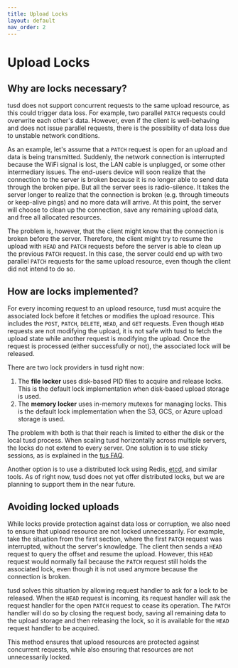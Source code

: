 ```yaml
---
title: Upload Locks
layout: default
nav_order: 2
---
```


# Upload Locks

## Why are locks necessary?

tusd does not support concurrent requests to the same upload resource, as this could trigger data loss. For example, two parallel `PATCH` requests could overwrite each other's data. However, even if the client is well-behaving and does not issue parallel requests, there is the possibility of data loss due to unstable network conditions.

As an example, let's assume that a `PATCH` request is open for an upload and data is being transmitted. Suddenly, the network connection is interrupted because the WiFi signal is lost, the LAN cable is unplugged, or some other intermediary issues. The end-users device will soon realize that the connection to the server is broken because it is no longer able to send data through the broken pipe. But all the server sees is radio-silence. It takes the server longer to realize that the connection is broken (e.g. through timeouts or keep-alive pings) and no more data will arrive. At this point, the server will choose to clean up the connection, save any remaining upload data, and free all allocated resources.

The problem is, however, that the client might know that the connection is broken before the server. Therefore, the client might try to resume the upload with `HEAD` and `PATCH` requests before the server is able to clean up the previous `PATCH` request. In this case, the server could end up with two parallel `PATCH` requests for the same upload resource, even though the client did not intend to do so.

## How are locks implemented?

For every incoming request to an upload resource, tusd must acquire the associated lock before it fetches or modifies the upload resource. This includes the `POST`, `PATCH`, `DELETE`, `HEAD`, and `GET` requests. Even though `HEAD` requests are not modifying the upload, it is not safe with tusd to fetch the upload state while another request is modifying the upload. Once the request is processed (either successfully or not), the associated lock will be released.

There are two lock providers in tusd right now:
1. The **file locker** uses disk-based PID files to acquire and release locks. This is the default lock implementation when disk-based upload storage is used. 
2. The **memory locker** uses in-memory mutexes for managing locks. This is the default lock implementation when the S3, GCS, or Azure upload storage is used.

The problem with both is that their reach is limited to either the disk or the local tusd process. When scaling tusd horizontally across multiple servers, the locks do not extend to every server. One solution is to use sticky sessions, as is explained in the [tus FAQ](https://tus.io/faq#how-do-i-scale-tus).

Another option is to use a distributed lock using Redis, [etcd](https://github.com/tus/tusd-etcd3-locker), and similar tools. As of right now, tusd does not yet offer distributed locks, but we are planning to support them in the near future.

## Avoiding locked uploads

While locks provide protection against data loss or corruption, we also need to ensure that upload resource are not locked unnecessarily. For example, take the situation from the first section, where the first `PATCH` request was interrupted, without the server's knowledge. The client then sends a `HEAD` request to query the offset and resume the upload. However, this `HEAD` request would normally fail because the `PATCH` request still holds the associated lock, even though it is not used anymore because the connection is broken.

tusd solves this situation by allowing request handler to ask for a lock to be released. When the `HEAD` request is incoming, its request handler will ask the request handler for the open `PATCH` request to cease its operation. The `PATCH` handler will do so by closing the request body, saving all remaining data to the upload storage and then releasing the lock, so it is available for the `HEAD` request handler to be acquired.

This method ensures that upload resources are protected against concurrent requests, while also ensuring that resources are not unnecessarily locked.
